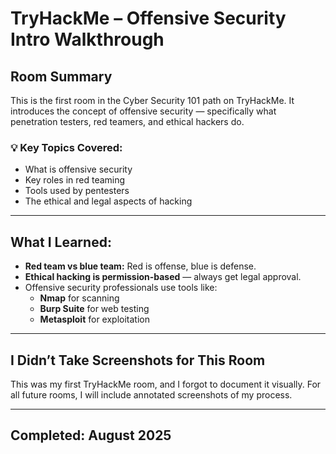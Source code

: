 # TryHackMe – Offensive Security Intro Walkthrough

##  Room Summary
This is the first room in the Cyber Security 101 path on TryHackMe. It introduces the concept of offensive security — specifically what penetration testers, red teamers, and ethical hackers do.

### 💡 Key Topics Covered:
- What is offensive security
- Key roles in red teaming
- Tools used by pentesters
- The ethical and legal aspects of hacking

---

##  What I Learned:
- **Red team vs blue team:** Red is offense, blue is defense.
- **Ethical hacking is permission-based** — always get legal approval.
- Offensive security professionals use tools like:
  - **Nmap** for scanning
  - **Burp Suite** for web testing
  - **Metasploit** for exploitation

---

##  I Didn’t Take Screenshots for This Room
This was my first TryHackMe room, and I forgot to document it visually. For all future rooms, I will include annotated screenshots of my process.

---

##  Completed: August 2025
